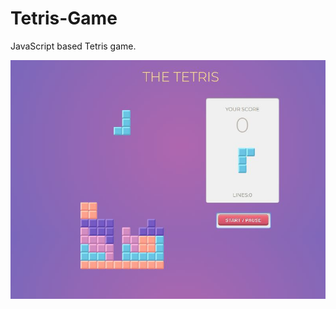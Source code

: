 # Tetris-Game
JavaScript based Tetris game.

![Image description](https://github.com/rishabh-kukreja/Tetris-Game/blob/master/images/Tetris.JPG)
